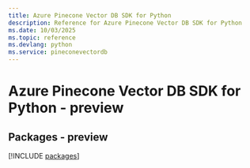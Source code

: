 ```yaml
---
title: Azure Pinecone Vector DB SDK for Python
description: Reference for Azure Pinecone Vector DB SDK for Python
ms.date: 10/03/2025
ms.topic: reference
ms.devlang: python
ms.service: pineconevectordb
---
```

# Azure Pinecone Vector DB SDK for Python - preview
## Packages - preview
[!INCLUDE [packages](pinecone-vector-db-index.md)]